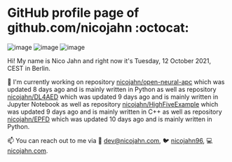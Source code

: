 # GitHub profile page of <!-- github -->github.com/nicojahn<!-- github --> :octocat:

![image](https://img.shields.io/badge/in%20progress%20since-aug.%201996-blue?style=flat) ![image](https://img.shields.io/badge/runs%20on-caffeine-brown?style=flat&logo=buy-me-a-coffee&logoColor=brown) ![image](https://img.shields.io/badge/homepage-blank-white?style=flat&?link=https://nicojahn.com&link=https://nicojahn.com)

Hi! My name is <!-- name -->Nico Jahn<!-- name --> and right now it's <!-- date -->Tuesday, 12 October 2021, CEST<!-- date --> in <!-- city -->Berlin<!-- city -->.

🔭 I'm currently working on <!-- projects -->repository [nicojahn/open-neural-apc](https://github.com/nicojahn/open-neural-apc) which was updated 8 days ago and is mainly written in Python as well as repository [nicojahn/DL4AED](https://github.com/nicojahn/DL4AED) which was updated 9 days ago and is mainly written in Jupyter Notebook as well as repository [nicojahn/HighFiveExample](https://github.com/nicojahn/HighFiveExample) which was updated 9 days ago and is mainly written in C++ as well as repository [nicojahn/EPFD](https://github.com/nicojahn/EPFD) which was updated 10 days ago and is mainly written in Python<!-- projects -->.

📫 You can reach out to me via <!-- contact -->:email: dev@nicojahn.com, :bird: [nicojahn96](https://twitter.com/nicojahn96), :computer: [nicojahn.com](https://nicojahn.com)<!-- contact -->.
